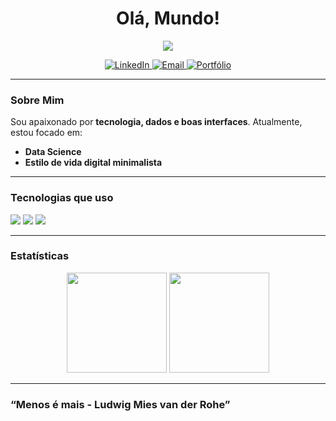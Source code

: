 <h1 align="center">Olá, Mundo!</h1>

<p align="center">
  <img src="https://img.shields.io/badge/-Data%20Science-000?style=flat-square&logo=python&logoColor=white" />
</p>

<p align="center">
  <a href="https://www.linkedin.com/in/gabriel-thomazi/" target="_blank">
    <img alt="LinkedIn" src="https://img.shields.io/badge/LinkedIn-0A66C2?style=flat-square&logo=linkedin&logoColor=white"/>
  </a>
  <a href="mailto:gthomazirosa@gmail.com">
    <img alt="Email" src="https://img.shields.io/badge/Email-D14836?style=flat-square&logo=gmail&logoColor=white"/>
  </a>
  <a href="https://portfolio.com" target="_blank">
    <img alt="Portfólio" src="https://img.shields.io/badge/Portfólio-000?style=flat-square&logo=firefox&logoColor=white"/>
  </a>
</p>

---

### Sobre Mim

Sou apaixonado por **tecnologia, dados e boas interfaces**. Atualmente, estou focado em:

- **Data Science**
- **Estilo de vida digital minimalista**

---

### Tecnologias que uso

<p align="left">
  <img src="https://img.shields.io/badge/-Python-000?style=flat-square&logo=python&logoColor=white"/>
  <img src="https://img.shields.io/badge/-Node.js-000?style=flat-square&logo=node.js&logoColor=white"/>
  <img src="https://img.shields.io/badge/-Git-000?style=flat-square&logo=git&logoColor=white"/>
</p>

---

### Estatísticas

<p align="center">
  <img height="160em" src="https://github-readme-stats.vercel.app/api?username=gabriel-thomazi&show_icons=true&theme=tokyonight&hide_border=true&hide_title=true"/>
  <img height="160em" src="https://github-readme-stats.vercel.app/api/top-langs/?username=gabriel-thomazi&layout=compact&theme=tokyonight&hide_border=true"/>
</p>

---

### “Menos é mais - Ludwig Mies van der Rohe”
